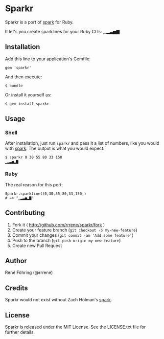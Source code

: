 # Sparkr

Sparkr is a port of [spark](https://github.com/holman/spark) for Ruby.

It let's you create sparklines for your Ruby CLIs: ▁▂▃▅▇

## Installation

Add this line to your application's Gemfile:

    gem 'sparkr'

And then execute:

    $ bundle

Or install it yourself as:

    $ gem install sparkr


## Usage

### Shell

After installation, just run `sparkr` and pass it a list of numbers, like
you would with [spark](https://github.com/holman/spark). The output is what
you would expect:

    $ sparkr 0 30 55 80 33 150
    ▁▂▃▅▂▇

### Ruby

The real reason for this port:

    Sparkr.sparkline([0,30,55,80,33,150])
    # => "▁▂▃▅▂▇"


## Contributing

1. Fork it ( http://github.com/rrrene/sparkr/fork )
2. Create your feature branch (`git checkout -b my-new-feature`)
3. Commit your changes (`git commit -am 'Add some feature'`)
4. Push to the branch (`git push origin my-new-feature`)
5. Create new Pull Request


## Author

René Föhring (@rrrene)


## Credits

Sparkr would not exist without Zach Holman's [spark](https://github.com/holman/spark).


## License

Sparkr is released under the MIT License. See the LICENSE.txt file for further
details.
